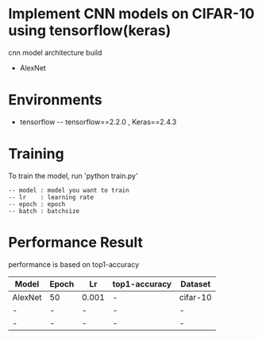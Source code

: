 # Implement CNN models on CIFAR-10 using tensorflow(keras)
cnn model architecture build
- AlexNet

# Environments
- tensorflow
-- tensorflow==2.2.0 , Keras==2.4.3

# Training

To train the model, run 'python train.py'
```
-- model : model you want to train
-- lr    : learning rate
-- epoch : epoch
-- batch : batchsize
```

# Performance Result
performance is based on top1-accuracy

Model|Epoch|Lr|top1-accuracy|Dataset|
---|---|---|---|---|
AlexNet|50|0.001|-|cifar-10|
-|-|-|-|-|-|
-|-|-|-|-|-|
